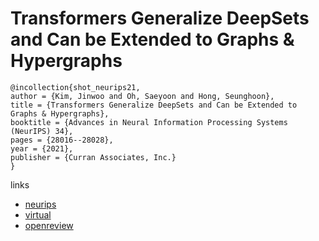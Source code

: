# Transformers Generalize DeepSets and Can be Extended to Graphs & Hypergraphs

```
@incollection{shot_neurips21,
author = {Kim, Jinwoo and Oh, Saeyoon and Hong, Seunghoon},
title = {Transformers Generalize DeepSets and Can be Extended to Graphs & Hypergraphs},
booktitle = {Advances in Neural Information Processing Systems (NeurIPS) 34},
pages = {28016--28028},
year = {2021},
publisher = {Curran Associates, Inc.}
}
```

links
- [neurips](https://papers.nips.cc//paper/2021/hash/ec0f40c389aeef789ce03eb814facc6c-Abstract.html)
- [virtual](https://neurips.cc/virtual/2021/poster/26702)
- [openreview](https://openreview.net/forum?id=scn3RYn1DYx)
